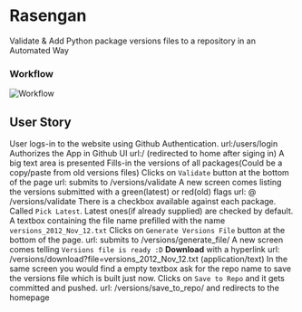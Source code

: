 Rasengan
========

Validate &amp; Add Python package versions files to a repository in an Automated Way

### Workflow
![Workflow](https://raw.github.com/none-da/rasengan/master/work_flow.png)

User Story
---
User logs-in to the website using Github Authentication.
    url:/users/login
Authorizes the App in Github UI
    url:/ (redirected to home after siging in)
A big text area is presented
Fills-in the versions of all packages(Could be a copy/paste from old versions files)
Clicks on `Validate` button at the bottom of the page
    url: submits to /versions/validate
A new screen comes listing the versions submitted with a green(latest) or red(old) flags
    url: @ /versions/validate
There is a checkbox available against each package. Called `Pick Latest`. Latest ones(if already supplied) are checked by default.
A textbox containing the file name prefilled with the name `versions_2012_Nov_12.txt`
Clicks on `Generate Versions File` button at the bottom of the page.
    url: submits to /versions/generate_file/
A new screen comes telling `Versions file is ready :D` **Download** with a hyperlink
    url: /versions/download?file=versions_2012_Nov_12.txt (application/text)
In the same screen you would find a empty textbox ask for the repo name to save the versions file which is built just now.
Clicks on `Save to Repo` and it gets committed and pushed.
    url: /versions/save_to_repo/ and redirects to the homepage
